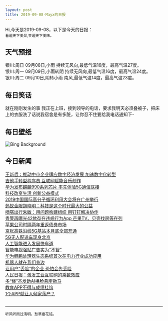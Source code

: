 ```yaml
---
layout: post
title: 2019-09-08-Mayx的日报
---
```


Hi,今天是2019-09-08，以下是今天的日报：<br><small>
看遍天下美景,尝遍天下美味。</small><!--more-->
## 天气预报
银川:周日 09月08日,小雨 持续无风向,最低气温16度，最高气温27度。<br>银川:周一 09月09日,小雨转阴 持续无风向,最低气温16度，最高气温24度。<br>银川:周二 09月10日,阴转小雨 南风,最低气温14度，最高气温23度。
## 每日笑话
就在刚刚发生的事 我正在上班，接到领导的电话，要求我明天必须叠被子，把床上的衣服洗了话说我宿舍是有多脏，让你忍不住要给我电话通知下-
## 每日壁纸
![Bing Background](https://cn.bing.com/th?id=OHR.MountFanjing_EN-US7796798477_1920x1080.jpg&rf=LaDigue_1920x1080.jpg&pid=hp "Mount Fanjing, the highest peak of the Wuling Mountains, in southwest China (© Keitma/Alamy)")
## 今日新闻

[王新哲：推动中小企业适应数字经济发展 加速数字化转型](http://it.people.com.cn/n1/2019/0907/c1009-31342086.html)   
[吉他手转型程序员 互联网赋能音乐创作](http://it.people.com.cn/n1/2019/0906/c1009-31341468.html)   
[华为发布麒麟990系列芯片 率先体验5G通信联接](http://it.people.com.cn/n1/2019/0906/c1009-31341463.html)   
[科技改变生活 创新公益模式](http://it.people.com.cn/n1/2019/0906/c1009-31341423.html)   
[2019中国国际高分子循环利用大会将在广州举行](http://it.people.com.cn/n1/2019/0906/c1009-31341364.html)   
[蚂蚁金服胡晓明：科技是这个时代最大的公益](http://it.people.com.cn/n1/2019/0906/c1009-31341415.html)   
[嘀嗒出行朱敏：用问题构建组织 用钉钉解决协作](http://it.people.com.cn/n1/2019/0906/c1009-31341426.html)   
[粤警再曝光42款存在违规行为App 芒果TV、贝壳找房等在列](http://it.people.com.cn/n1/2019/0906/c1009-31340022.html)   
[苹果公司时隔两年重返债券市场](http://it.people.com.cn/n1/2019/0906/c1009-31339719.html)   
[京张高铁沿线5G基站本月底全部开通](http://it.people.com.cn/n1/2019/0906/c1009-31339682.html)   
[5G无人配送车现身北京](http://it.people.com.cn/n1/2019/0906/c1009-31339691.html)   
[人工智能进入发展快车道](http://it.people.com.cn/n1/2019/0906/c1009-31339647.html)   
[智能电视强贴广告实为“不智”](http://it.people.com.cn/n1/2019/0906/c1009-31339672.html)   
[华为鲲鹏处理器生态系统首次在电力行业成功应用](http://it.people.com.cn/n1/2019/0906/c1009-31339617.html)   
[机器人就在我们身边](http://it.people.com.cn/n1/2019/0906/c1009-31339638.html)   
[让用户“丢脸”的企业 恐怕会先丢脸](http://it.people.com.cn/n1/2019/0906/c1009-31339600.html)   
[人民日报：激发工业互联网的乘数效应](http://it.people.com.cn/n1/2019/0906/c1009-31339821.html)   
[多“绳”齐发助AI换脸悬崖勒马](http://it.people.com.cn/n1/2019/0906/c1009-31339816.html)   
[教育APP不得与成绩挂钩](http://it.people.com.cn/n1/2019/0906/c1009-31339807.html)   
[1个APP就让人倾家荡产？](http://it.people.com.cn/n1/2019/0906/c1009-31339813.html)   
<br />

***

<small>听风听雨过清明。愁草瘗花铭。</small>
